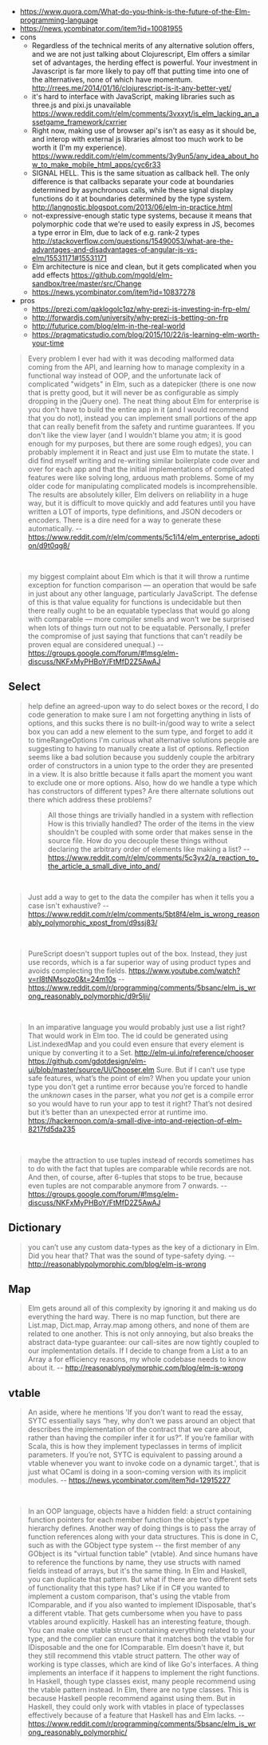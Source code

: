 - https://www.quora.com/What-do-you-think-is-the-future-of-the-Elm-programming-language
- https://news.ycombinator.com/item?id=10081955
- cons
  - Regardless of the technical merits of any alternative solution offers, and we are not just talking about Clojurescript, Elm offers a similar set of advantages, the herding effect is powerful. Your investment in Javascript is far more likely to pay off that putting time into one of the alternatives, none of which have momentum. http://rrees.me/2014/01/16/clojurescript-is-it-any-better-yet/
  - it's hard to interface with JavaScript, making libraries such as three.js and pixi.js unavailable https://www.reddit.com/r/elm/comments/3vxxyt/is_elm_lacking_an_assetgame_framework/cxrrier
  - Right now, making use of browser api's isn't as easy as it should be, and interop with external js libraries almost too much work to be worth it (I'm my experience). https://www.reddit.com/r/elm/comments/3y9un5/any_idea_about_how_to_make_mobile_html_apps/cyc6r33
  - SIGNAL HELL. This is the same situation as callback hell. The only difference is that callbacks separate your code at boundaries determined by asynchronous calls, while these signal display functions do it at boundaries determined by the type system. http://langnostic.blogspot.com/2013/06/elm-in-practice.html
  - not-expressive-enough static type systems, because it means that polymorphic code that we're used to easily express in JS, becomes a type error in Elm, due to lack of e.g. rank-2 types http://stackoverflow.com/questions/15490053/what-are-the-advantages-and-disadvantages-of-angular-js-vs-elm/15531171#15531171
  - Elm architecture is nice and clean, but it gets complicated when you add effects https://github.com/mgold/elm-sandbox/tree/master/src/Change
  - https://news.ycombinator.com/item?id=10837278
- pros
  - https://prezi.com/qaklogolc1qz/why-prezi-is-investing-in-frp-elm/
  - http://forwardjs.com/university/why-prezi-is-betting-on-frp
  - http://futurice.com/blog/elm-in-the-real-world
  - https://pragmaticstudio.com/blog/2015/10/22/is-learning-elm-worth-your-time

> Every problem I ever had with it was decoding malformed data coming from the API, and learning how to manage complexity in a functional way instead of OOP, and the unfortunate lack of complicated "widgets" in Elm, such as a datepicker (there is one now that is pretty good, but it will never be as configurable as simply dropping in the jQuery one).
> The neat thing about Elm for enterprise is you don't have to build the entire app in it (and I would recommend that you do not), instead you can implement small portions of the app that can really benefit from the safety and runtime guarantees. If you don't like the view layer (and I wouldn't blame you atm; it is good enough for my purposes, but there are some rough edges), you can probably implement it in React and just use Elm to mutate the state.
> I did find myself writing and re-writing similar boilerplate code over and over for each app and that the initial implementations of complicated features were like solving long, arduous math problems. Some of my older code for manipulating complicated models is incomprehensible. The results are absolutely killer, Elm delivers on reliability in a huge way, but it is difficult to move quickly and add features until you have written a LOT of imports, type definitions, and JSON decoders or encoders. There is a dire need for a way to generate these automatically.
> -- https://www.reddit.com/r/elm/comments/5c1i14/elm_enterprise_adoption/d9t0qg8/

<br>

> my biggest complaint about Elm which is that it will throw a runtime exception for function comparison — an operation that would be safe in just about any other language, particularly JavaScript. The defense of this is that value equality for functions is undecidable but then there really ought to be an equatable typeclass that would go along with comparable — more compiler smells and won't we be surprised when lots of things turn out not to be equatable. Personally, I prefer the compromise of just saying that functions that can't readily be proven equal are considered unequal.)
> -- https://groups.google.com/forum/#!msg/elm-discuss/NKFxMyPHBoY/FtMfD2Z5AwAJ


## Select

> help define an agreed-upon way to do select boxes
> or the record, I do code generation to make sure I am not forgetting anything in lists of options, and this sucks
> there is no built-in/good way to write a select box
you can add a new element to the sum type, and forget to add it to timeRangeOptions
> I'm curious what alternative solutions people are suggesting to having to manually create a list of options.
Reflection seems like a bad solution because you suddenly couple the arbitrary order of constructors in a union type to the order they are presented in a view. It is also brittle because it falls apart the moment you want to exclude one or more options. Also, how do we handle a type which has constructors of different types?
Are there alternate solutions out there which address these problems?
>> All those things are trivially handled in a system with reflection
> How is this trivially handled? The order of the items in the view shouldn't be coupled with some order that makes sense in the source file. How do you decouple these things without declaring the arbitrary order of elements like making a list?
> -- https://www.reddit.com/r/elm/comments/5c3yx2/a_reaction_to_the_article_a_small_dive_into_and/

<br>

> Just add a way to get to the data the compiler has when it tells you a case isn't exhaustive?
> -- https://www.reddit.com/r/elm/comments/5bt8f4/elm_is_wrong_reasonably_polymorphic_xpost_from/d9ssj83/

<br>

> PureScript doesn't support tuples out of the box. Instead, they just use records, which is a far superior way of using product types and avoids complecting the fields.
> https://www.youtube.com/watch?v=rI8tNMsozo0&t=24m10s
> -- https://www.reddit.com/r/programming/comments/5bsanc/elm_is_wrong_reasonably_polymorphic/d9r5lji/

<br>

> In an imparative language you would probably just use a list right? That would work in Elm too. The id could be generated using List.indexedMap and you could even ensure that every element is unique by converting it to a Set.
http://elm-ui.info/reference/chooser https://github.com/gdotdesign/elm-ui/blob/master/source/Ui/Chooser.elm
> Sure. But if I can’t use type safe features, what’s the point of elm?
> When you update your union type you don’t get a runtime error because you’re forced to handle the *unknown* cases in the parser, what you *not* get is a compile error so you would have to run your app to test it right? That’s not desired but it’s better than an unexpected error at runtime imo.
> https://hackernoon.com/a-small-dive-into-and-rejection-of-elm-8217fd5da235

<br>

> maybe the attraction to use tuples instead of records sometimes has to do with the fact that tuples are comparable while records are not. And then, of course, after 6-tuples that stops to be true, because even tuples are not comparable anymore from 7 onwards.
> -- https://groups.google.com/forum/#!msg/elm-discuss/NKFxMyPHBoY/FtMfD2Z5AwAJ

## Dictionary

> you can’t use any custom data-types as the key of a dictionary in Elm.
> Did you hear that? That was the sound of type-safety dying.
> -- http://reasonablypolymorphic.com/blog/elm-is-wrong

## Map

> Elm gets around all of this complexity by ignoring it and making us do everything the hard way. There is no map function, but there are List.map, Dict.map, Array.map among others, and none of them are related to one another. This is not only annoying, but also breaks the abstract data-type guarantee: our call-sites are now tightly coupled to our implementation details. If I decide to change from a List a to an Array a for efficiency reasons, my whole codebase needs to know about it.
> -- http://reasonablypolymorphic.com/blog/elm-is-wrong

## vtable

> An aside, where he mentions 'If you don’t want to read the essay, SYTC essentially says “hey, why don’t we pass around an object that describes the implementation of the contract that we care about, rather than having the compiler infer it for us?”. If you’re familiar with Scala, this is how they implement typeclasses in terms of implicit parameters. If you’re not, SYTC is equivalent to passing around a vtable whenever you want to invoke code on a dynamic target.', that is just what OCaml is doing in a soon-coming version with its implicit modules.
> -- https://news.ycombinator.com/item?id=12915227

<br>

> In an OOP language, objects have a hidden field: a struct containing function pointers for each member function the object's type hierarchy defines.
Another way of doing things is to pass the array of function references along with your data structures. This is done in C, such as with the GObject type system -- the first member of any GObject is its "virtual function table" (vtable). And since humans have to reference the functions by name, they use structs with named fields instead of arrays, but it's the same thing.
In Elm and Haskell, you can duplicate that pattern.
But what if there are two different sets of functionality that this type has? Like if in C# you wanted to implement a custom comparison, that's using the vtable from IComparable, and if you also wanted to implement IDisposable, that's a different vtable. That gets cumbersome when you have to pass vtables around explicitly.
Haskell has an interesting feature, though. You can make one vtable struct containing everything related to your type, and the complier can ensure that it matches both the vtable for IDisposable and the one for IComparable.
Elm doesn't have it, but they still recommend this vtable struct pattern.
The other way of working is type classes, which are kind of like Go's interfaces. A thing implements an interface if it happens to implement the right functions. In Haskell, though type classes exist, many people recommend using the vtable pattern instead.
In Elm, there are no type classes. This is because Haskell people recommend against using them. But in Haskell, they could only work with vtables in place of typeclasses effectively because of a feature that Haskell has and Elm lacks.
> -- https://www.reddit.com/r/programming/comments/5bsanc/elm_is_wrong_reasonably_polymorphic/
